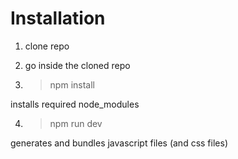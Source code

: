 # Installation

1. clone repo

2. go inside the cloned repo

3. >npm install

installs required node_modules

4. >npm run dev

generates and bundles javascript files (and css files)